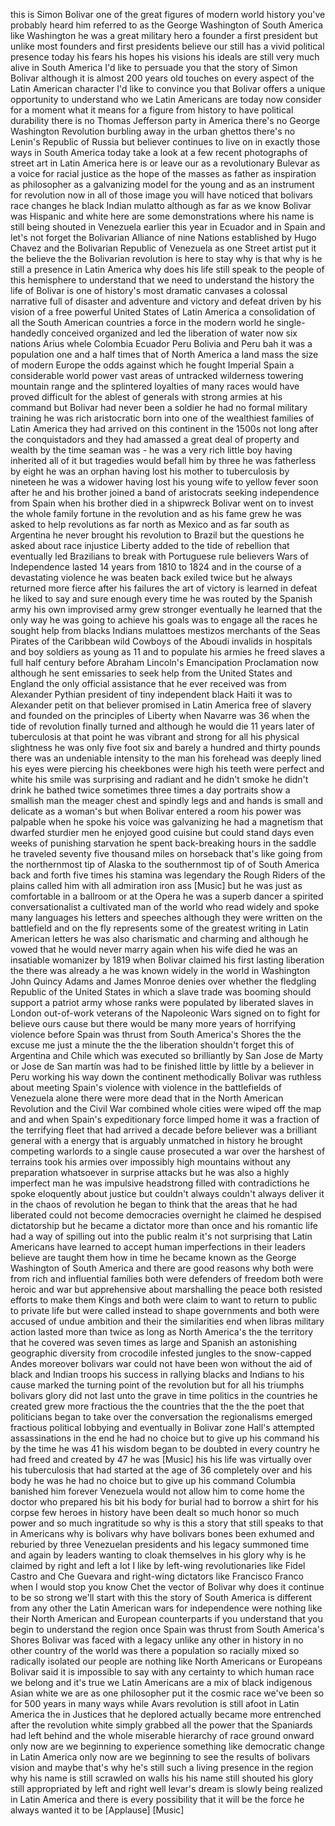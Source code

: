 
this is Simon Bolivar one of the great
figures of modern world history
you&#39;ve probably heard him referred to as
the George Washington of South America
like Washington he was a great military
hero a founder a first president
but unlike most founders and first
presidents believe our still has a vivid
political presence today his fears his
hopes his visions his ideals are still
very much alive in South America I&#39;d
like to persuade you that the story of
Simon Bolivar although it is almost 200
years old
touches on every aspect of the Latin
American character
I&#39;d like to convince you that Bolivar
offers a unique opportunity to
understand who we Latin Americans are
today now consider for a moment what it
means for a figure from history to have
political durability there is no Thomas
Jefferson party in America there&#39;s no
George Washington Revolution burbling
away in the urban ghettos
there&#39;s no Lenin&#39;s Republic of Russia
but believer continues to live on in
exactly those ways in South America
today take a look at a few recent
photographs of street art in Latin
America here is
or leave our as a revolutionary
Bulevar as a voice for racial justice as
the hope of the masses as father
as inspiration
as philosopher
as a galvanizing model for the young
and as an instrument for revolution now
in all of those image you will have
noticed that bolivars race changes he
black Indian mulatto although as far as
we know Bolivar was Hispanic and white
here are some demonstrations where his
name is still being shouted in Venezuela
earlier this year in Ecuador
and in Spain and let&#39;s not forget
the Bolivarian Alliance of nine Nations
established by Hugo Chavez and the
Bolivarian Republic of Venezuela
as one Street artist put it the believe
the the Bolivarian revolution is here to
stay why is that why is he still a
presence in Latin America why does his
life still speak to the people of this
hemisphere to understand that we need to
understand the history
the life of Bolivar is one of
history&#39;s most dramatic canvases a
colossal narrative full of disaster and
adventure and victory and defeat driven
by his vision of a free powerful United
States of Latin America a consolidation
of all the South American countries a
force in the modern world he
single-handedly conceived organized and
led the liberation of water now six
nations
Arius whele Colombia
Ecuador Peru Bolivia and Peru bah it was
a population one and a half times that
of North America a land mass the size of
modern Europe the odds against which he
fought Imperial Spain a considerable
world power
vast areas of untracked wilderness
towering mountain range and the
splintered loyalties of many races would
have proved difficult for the ablest of
generals with strong armies at his
command but Bolivar had never been a
soldier he had no formal military
training he was rich aristocratic born
into one of the wealthiest families of
Latin America they had arrived on this
continent in the 1500s not long after
the conquistadors and they had amassed a
great deal of property and wealth by the
time seaman was - he was a very rich
little boy having inherited all of it
but tragedies would befall him by three
he was fatherless by eight he was an
orphan having lost his mother to
tuberculosis by nineteen he was a
widower having lost his young wife to
yellow fever soon after he and his
brother joined a band of aristocrats
seeking independence from Spain when his
brother died in a shipwreck Bolivar went
on to invest the whole family fortune in
the revolution and as his fame grew he
was asked to help revolutions as far
north as Mexico and as far south as
Argentina he never brought his
revolution to Brazil but the questions
he asked about race injustice Liberty
added to the tide of rebellion that
eventually led Brazilians to break with
Portuguese rule
believers Wars of Independence lasted 14
years from 1810 to 1824 and in the
course of a devastating violence he was
beaten back exiled twice but he always
returned more fierce after his failures
the art of victory is learned in defeat
he liked to say and sure enough every
time he was routed by the Spanish army
his own improvised army grew stronger
eventually he learned that the only way
he was going to achieve his goals was to
engage all the races he sought help from
blacks Indians mulattoes mestizos
merchants of the Seas Pirates of the
Caribbean wild Cowboys of the Aboudi
invalids in hospitals and boy soldiers
as young as 11 and to populate his
armies he freed
slaves a full half century before
Abraham Lincoln&#39;s Emancipation
Proclamation
now although he sent emissaries to seek
help from the United States and England
the only official assistance that he
ever received was from Alexander Pythian
president of tiny independent black
Haiti
it was to Alexander petit on that
believer promised in Latin America free
of slavery and founded on the principles
of Liberty
when Navarre was 36 when the tide of
revolution finally turned
and although he would die 11 years later
of tuberculosis at that point he was
vibrant and strong
for all his physical slightness he was
only five foot six and barely a hundred
and thirty pounds
there was an undeniable intensity to the
man his forehead was deeply lined his
eyes were piercing his cheekbones were
high his
teeth were perfect and white his smile
was surprising and radiant and he didn&#39;t
smoke he didn&#39;t drink he bathed twice
sometimes three times a day portraits
show a smallish man
the meager chest and spindly legs and
and hands is small and delicate as a
woman&#39;s but when Bolivar entered a room
his power was palpable when he spoke his
voice was galvanizing he had
a magnetism that dwarfed sturdier men he
enjoyed good cuisine but could stand
days even weeks of punishing starvation
he spent back-breaking hours in the
saddle he traveled seventy five thousand
miles on horseback that&#39;s like going
from the northernmost tip of Alaska to
the southernmost tip of of South America
back and forth five times his stamina
was legendary the Rough Riders of the
plains called him with all admiration
iron ass
[Music]
but he was just as comfortable in a
ballroom or at the Opera he was a superb
dancer a spirited conversationalist a
cultivated man of the world who read
widely and spoke many languages his
letters and speeches although they were
written on the battlefield and on the
fly represents some of the greatest
writing in Latin American letters he was
also charismatic and charming and
although he vowed that he would never
marry again when his wife died he was an
insatiable womanizer
by 1819 when Bolivar claimed his first
lasting liberation
the there was already a he was known
widely in the world in Washington John
Quincy Adams and James Monroe
denies over whether the fledgling
Republic of the United States in which a
slave trade was booming should support a
patriot army whose ranks were populated
by liberated slaves in London
out-of-work veterans of the Napoleonic
Wars signed on to fight for believe ours
cause but there would be many more years
of horrifying violence before Spain was
thrust from South America&#39;s Shores the
the
excuse me just a minute the
the the liberation shouldn&#39;t forget this
of Argentina and Chile which was
executed so brilliantly by San Jose de
Marty or Jose de San martín was had to
be finished little by little by a
believer in Peru
working his way down the continent
methodically Bolivar was ruthless about
meeting Spain&#39;s violence with violence
in the battlefields of Venezuela alone
there were more dead
that in the North American Revolution
and the Civil War combined whole cities
were wiped off the map and
and when Spain&#39;s expeditionary force
limped home it was a fraction of the
terrifying fleet that had arrived a
decade before
believer was a brilliant general with a
energy that is arguably unmatched in
history
he brought competing warlords to a
single cause prosecuted a war over the
harshest of terrains took his armies
over impossibly high mountains without
any preparation whatsoever in surprise
attacks
but
he was also a highly imperfect man he
was impulsive headstrong filled with
contradictions he spoke eloquently about
justice but couldn&#39;t always couldn&#39;t
always deliver it in the chaos of
revolution he
began to think that the areas that he
had liberated
could not become democracies overnight
he claimed he despised dictatorship but
he became a dictator more than once
and his romantic life had a way of
spilling out into the public realm it&#39;s
not surprising that Latin Americans have
learned to accept human imperfections in
their leaders believe are taught them
how
in time he became known as the George
Washington of South America and there
are good reasons why both were from rich
and influential families both were
defenders of freedom both were
heroic and war but apprehensive about
marshalling the peace both resisted
efforts to make them Kings and both were
claim to want to return to public to
private life but were called instead to
shape governments and both were accused
of undue ambition and their the
similarities end
when libras military action lasted more
than twice as long as North America&#39;s
the the territory that he covered was
seven times as large and Spanish an
astonishing geographic diversity from
crocodile infested jungles to the
snow-capped Andes moreover bolivars war
could not have been won without the aid
of black and Indian troops his success
in rallying blacks and Indians to his
cause marked the turning point of the
revolution
but for all his triumphs bolivars glory
did not last unto the grave in time
politics in the countries he created
grew more fractious the
the countries that the the the poet that
politicians began to take over the
conversation the regionalisms emerged
fractious political
lobbying and eventually in Bolivar zone
Hall&#39;s attempted assassinations in the
end he had no choice but to give up his
command his by the time he was 41 his
wisdom began to be doubted in every
country he had freed and created by 47
he was
[Music]
his his life was virtually over his
tuberculosis that had started at the age
of 36 completely over and his body
he was he had no choice but to give up
his command
Columbia banished him forever Venezuela
would not allow him to come home
the doctor who prepared his bit his body
for burial had to borrow a shirt for his
corpse
few heroes in history have been dealt so
much honor so much power and so much
ingratitude so why is this a story that
still speaks to that in Americans
why is bolivars
why have bolivars bones been exhumed and
reburied by three Venezuelan presidents
and his legacy summoned time and again
by leaders wanting to cloak themselves
in his glory
why is he claimed by right and left a
lot I like by left-wing revolutionaries
like Fidel Castro and Che Guevara
and right-wing dictators like Francisco
Franco when I would stop you know Chet
the vector of Bolivar why does it
continue to be so strong we&#39;ll start
with this the story of South America is
different from any other the Latin
American wars for independence were
nothing like their North American and
European counterparts if you understand
that you begin to understand the region
once Spain was thrust from South
America&#39;s Shores Bolivar was faced with
a legacy unlike any other in history in
no other country of the world
was there a population so racially mixed
so radically isolated
our people are nothing like North
Americans or Europeans Bolivar said it
is impossible to say with any certainty
to which human race we belong and it&#39;s
true we Latin Americans are a mix of
black
indigenous Asian white we are as one
philosopher put it the cosmic race we&#39;ve
been so for 500 years in many ways
while Avars revolution
is still afoot in
Latin America the in Justices that he
deplored actually became more entrenched
after the revolution white simply
grabbed all the power that the Spaniards
had left behind and the whole miserable
hierarchy of race ground onward only now
are we beginning to experience something
like democratic change in Latin America
only now are we beginning to see the
results of bolivars vision and maybe
that&#39;s why he&#39;s still such a living
presence in the region why his name is
still scrawled on walls his
his name still shouted his glory still
appropriated by left and right
well levar&#39;s dream is slowly being
realized in Latin America and there is
every possibility that it will be the
force he always wanted it to be
[Applause]
[Music]
